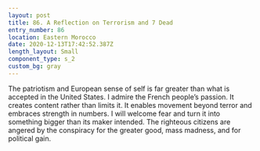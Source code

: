 ```yaml
---
layout: post
title: 86. A Reflection on Terrorism and 7 Dead
entry_number: 86
location: Eastern Morocco
date: 2020-12-13T17:42:52.387Z
length_layout: Small
component_type: s_2
custom_bg: gray
---
```

The patriotism and European sense of self is far greater than what is accepted in the United States. I admire the French people’s passion. It creates content rather than limits it. It enables movement beyond terror and embraces strength in numbers. I will welcome fear and turn it into something bigger than its maker intended. 
The righteous citizens are angered by the conspiracy for the greater good, mass madness, and for political gain.